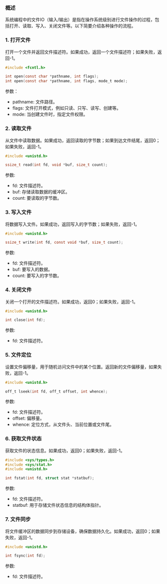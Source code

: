 ### 概述

系统编程中的文件IO（输入/输出）是指在操作系统级别进行文件操作的过程，包括打开、读取、写入、关闭文件等。以下简要介绍各种操作的流程。



### 1. 打开文件

打开一个文件并返回文件描述符。如果成功，返回一个文件描述符；如果失败，返回-1。

```c
#include <fcntl.h>

int open(const char *pathname, int flags);
int open(const char *pathname, int flags, mode_t mode);
```

参数：
- pathname: 文件路径。
- flags: 文件打开模式，例如只读、只写、读写、创建等。
- mode: 当创建文件时，指定文件权限。



### 2. 读取文件

从文件中读取数据。如果成功，返回读取的字节数；如果到达文件结尾，返回0；如果失败，返回-1。

```c
#include <unistd.h>

ssize_t read(int fd, void *buf, size_t count);
```

参数:
- fd: 文件描述符。
- buf: 存储读取数据的缓冲区。
- count: 要读取的字节数。



### 3. 写入文件

将数据写入文件。如果成功，返回写入的字节数；如果失败，返回-1。

```c
#include <unistd.h>

ssize_t write(int fd, const void *buf, size_t count);
```

参数:
- fd: 文件描述符。
- buf: 要写入的数据。
- count: 要写入的字节数。



### 4. 关闭文件

关闭一个打开的文件描述符。如果成功，返回0；如果失败，返回-1。

```c
#include <unistd.h>

int close(int fd);
```

参数:
- fd: 文件描述符。



### 5. 文件定位

设置文件偏移量，用于随机访问文件中的某个位置。返回新的文件偏移量，如果失败，返回-1。

```c
#include <unistd.h>

off_t lseek(int fd, off_t offset, int whence);
```

参数:
- fd: 文件描述符。
- offset: 偏移量。
- whence: 定位方式，从文件头、当前位置或文件尾。



### 6. 获取文件状态

获取文件的状态信息。如果成功，返回0；如果失败，返回-1。

```c
#include <sys/types.h>
#include <sys/stat.h>
#include <unistd.h>

int fstat(int fd, struct stat *statbuf);
```

参数:
- fd: 文件描述符。
- statbuf: 用于存储文件状态信息的结构体指针。



### 7. 文件同步

将文件缓冲区的数据同步到存储设备，确保数据持久化。如果成功，返回0；如果失败，返回-1。

```c
#include <unistd.h>

int fsync(int fd);
```

参数:
- fd: 文件描述符。